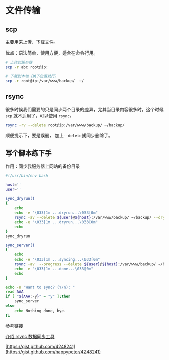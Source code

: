 # 文件传输

## scp
主要用来上传、下载文件。

优点：语法简单，使用方便，适合在命令行用。

```bash
# 上传到服务器
scp -r abc root@ip:

# 下载到本地（换下位置就行）
scp -r root@ip:/var/www/backup/  ~/

```

## rsync
很多时候我们需要的只是同步两个目录的差异，尤其当目录内容很多时，这个时候 `scp` 就不适用了，可以使用 `rsync`。

```bash
rsync -rv --delete root@ip:/var/www/backup/ ~/backup/
```
顺便提示下，要是误删， 加上`--delete`就同步删除了。

## 写个脚本练下手

作用：同步我服务器上网站的备份目录
```bash
#!/usr/bin/env bash

host=''
user=''

sync_dryrun()
{
    echo
    echo -e "\033[1m ...dryrun...\033[0m"
    rsync -av --delete ${user}@${host}:/var/www/backup/ ~/backup/ --dry-run
    echo -e "\033[1m ...dryrun...\033[0m"
    echo
}
sync_dryrun

sync_server()
{
    echo
    echo -e "\033[1m ...syncing...\033[0m"
    rsync -av  --progress --delete ${user}@${host}:/var/www/backup/ ~/backup/
    echo -e "\033[1m ...done...\033[0m"
    echo
}

echo -n "Want to sync? (Y/n): "
read AAA
if [ "${AAA:-y}" = "y" ];then
    sync_server
else
    echo Nothing done, bye.
fi


```

参考链接

[介绍 rsync 数据同步工具](http://haoduoshipin.com/videos/48)

[https://gist.github.com/4248241](https://gist.github.com/happypeter/4248241)
